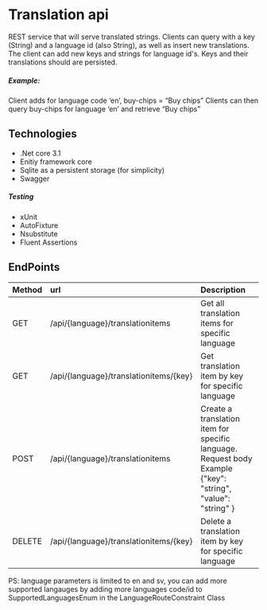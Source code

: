 # Translation api

REST service that will serve translated strings. Clients can query with a key (String) and a language id (also String), as well as insert new translations. The client can add new keys and strings for language id's. Keys and their translations should are persisted.

##### Example:
Client adds for language code ‘en’, buy-chips = “Buy chips”
Clients can then query buy-chips for language ‘en’ and retrieve “Buy chips”

## Technologies
- .Net core 3.1
- Enitiy framework core
- Sqlite as a persistent storage (for simplicity)
- Swagger
##### Testing
- xUnit
- AutoFixture
- Nsubstitute
- Fluent Assertions

## EndPoints

|Method |url|Description|
| :------------ | :------------ | :------------ |
| GET | /api/{language}/translationitems   | Get all translation items for specific language |
|GET| /api/{language}/translationitems/{key}   | Get translation item by key for specific language|
|POST| /api​/{language}​/translationitems| Create a translation item for specific language. Request body Example {"key": "string", "value": "string" }|
|DELETE| /api/{language}/translationitems/{key}|Delete a translation item by key for specific language|

PS: language parameters is limited to en and sv, you can add more supported langauges by adding more languages code/id to SupportedLanguagesEnum in the LanguageRouteConstraint Class
